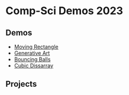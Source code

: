 # Comp-Sci Demos 2023

## Demos
- [Moving Rectangle](00-moving-rectangle)
- [Generative Art](01-generative-art)
- [Bouncing Balls](03-bouncing-balls)
- [Cubic Dissarray](04-cubic-dissarray)

## Projects
